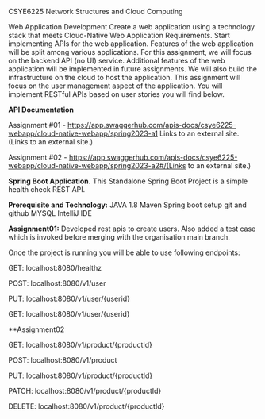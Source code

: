 CSYE6225 Network Structures and Cloud Computing

Web Application Development
Create a web application using a technology stack that meets Cloud-Native Web Application Requirements. Start implementing APIs for the web application. Features of the web application will be split among various applications. For this assignment, we will focus on the backend API (no UI) service. Additional features of the web application will be implemented in future assignments. We will also build the infrastructure on the cloud to host the application. This assignment will focus on the user management aspect of the application. You will implement RESTful APIs based on user stories you will find below.

**API Documentation**

Assignment #01 - https://app.swaggerhub.com/apis-docs/csye6225-webapp/cloud-native-webapp/spring2023-a1 Links to an external site.(Links to an external site.)

Assignment #02 - https://app.swaggerhub.com/apis-docs/csye6225-webapp/cloud-native-webapp/spring2023-a2#/(Links to an external site.)


**Spring Boot Application.**
This Standalone Spring Boot Project is a simple health check REST API.


**Prerequisite and Technology:**
JAVA 1.8
Maven
Spring boot setup
git and github
MYSQL
IntelliJ IDE


**Assignment01:**
Developed rest apis to create users.
Also added a test case which is invoked before merging with the organisation main branch.

Once the project is running you will be able to use following endpoints:

GET: localhost:8080/healthz

POST: localhost:8080/v1/user

PUT: localhost:8080/v1/user/{userid}

GET: localhost:8080/v1/user/{userid}

**Assignment02

GET: localhost:8080/v1/product/{productId}

POST: localhost:8080/v1/product

PUT: localhost:8080/v1/product/{productId}

PATCH: localhost:8080/v1/product/{productId}

DELETE:  localhost:8080/v1/product/{productId} 



